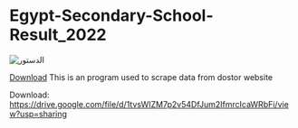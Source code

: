 # Egypt-Secondary-School-Result_2022
![الدستور](https://user-images.githubusercontent.com/41956628/201091315-e3e9a897-cb9a-4eff-aacd-b8e7dc707d18.png)

<a href="https://drive.google.com/file/d/1tvsWIZM7p2v54DfJum2IfmrcIcaWRbFi/view?usp=sharing">Download</a>
This is an program used to scrape data from dostor website

Download: https://drive.google.com/file/d/1tvsWIZM7p2v54DfJum2IfmrcIcaWRbFi/view?usp=sharing
